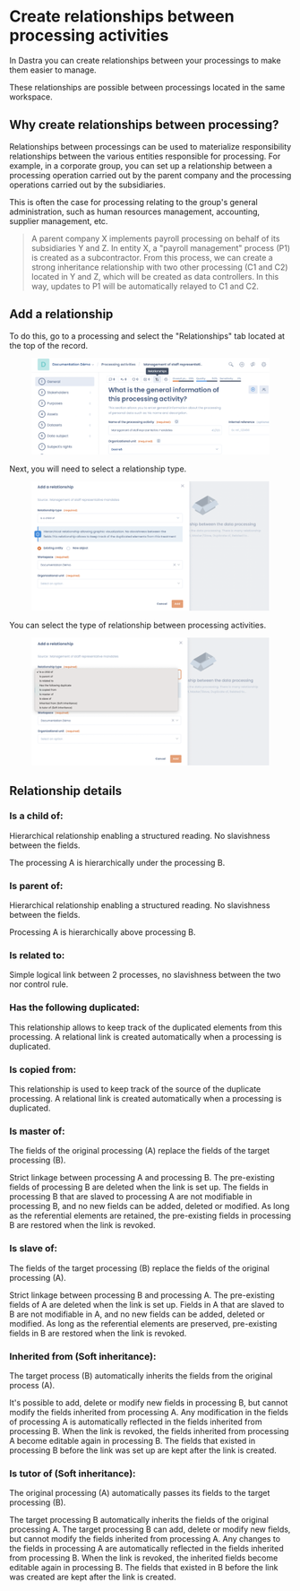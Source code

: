 # Create relationships between processing activities

In Dastra you can create relationships between your processings to make them easier to manage.&#x20;

These relationships are possible between processings located in the same workspace.

## Why create relationships between processing?

Relationships between processings can be used to materialize responsibility relationships between the various entities responsible for processing. For example, in a corporate group, you can set up a relationship between a processing operation carried out by the parent company and the processing operations carried out by the subsidiaries.&#x20;

This is often the case for processing relating to the group's general administration, such as human resources management, accounting, supplier management, etc.

> A parent company X implements payroll processing on behalf of its subsidiaries Y and Z. In entity X, a "payroll management" process (P1) is created as a subcontractor. From this process, we can create a strong inheritance relationship with two other processing (C1 and C2) located in Y and Z, which will be created as data controllers. In this way, updates to P1 will be automatically relayed to C1 and C2.

## Add a relationship

To do this, go to a processing and select the "Relationships" tab located at the top of the record.

<figure><img src="../../.gitbook/assets/Capture d’écran 2023-02-06 à 10.34.30.png" alt=""><figcaption></figcaption></figure>

Next, you will need to select a relationship type.

<figure><img src="../../.gitbook/assets/Capture d’écran 2023-02-06 à 10.37.45.png" alt=""><figcaption></figcaption></figure>

You can select the type of relationship between processing activities.

<figure><img src="../../.gitbook/assets/Capture d’écran 2023-02-06 à 10.38.41.png" alt=""><figcaption></figcaption></figure>

## Relationship details

### Is a child of:&#x20;

Hierarchical relationship enabling a structured reading. No slavishness between the fields.&#x20;

The processing A is hierarchically under the processing B.

### Is parent of:&#x20;

Hierarchical relationship enabling a structured reading. No slavishness between the fields.&#x20;

Processing A is hierarchically above processing B.&#x20;

### Is related to:

Simple logical link between 2 processes, no slavishness between the two nor control rule.&#x20;

### Has the following duplicated:

This relationship allows to keep track of the duplicated elements from this processing. A relational link is created automatically when a processing is duplicated.&#x20;

### Is copied from:

This relationship is used to keep track of the source of the duplicate processing. A relational link is created automatically when a processing is duplicated.

### Is master of:&#x20;

The fields of the original processing (A) replace the fields of the target processing (B).&#x20;

Strict linkage between processing A and processing B. The pre-existing fields of processing B are deleted when the link is set up. The fields in processing B that are slaved to processing A are not modifiable in processing B, and no new fields can be added, deleted or modified. As long as the referential elements are retained, the pre-existing fields in processing B are restored when the link is revoked.

### Is slave of:

The fields of the target processing (B) replace the fields of the original processing (A).&#x20;

Strict linkage between processing B and processing A. The pre-existing fields of A are deleted when the link is set up. Fields in A that are slaved to B are not modifiable in A, and no new fields can be added, deleted or modified. As long as the referential elements are preserved, pre-existing fields in B are restored when the link is revoked.

### Inherited from (Soft inheritance):

The target process (B) automatically inherits the fields from the original process (A).&#x20;

It's possible to add, delete or modify new fields in processing B, but cannot modify the fields inherited from processing A. Any modification in the fields of processing A is automatically reflected in the fields inherited from processing B. When the link is revoked, the fields inherited from processing A become editable again in processing B. The fields that existed in processing B before the link was set up are kept after the link is created.

### Is tutor of (Soft inheritance):

The original processing (A) automatically passes its fields to the target processing (B).&#x20;

The target processing B automatically inherits the fields of the original processing A. The target processing B can add, delete or modify new fields, but cannot modify the fields inherited from processing A. Any changes to the fields in processing A are automatically reflected in the fields inherited from processing B. When the link is revoked, the inherited fields become editable again in processing B. The fields that existed in B before the link was created are kept after the link is created.
